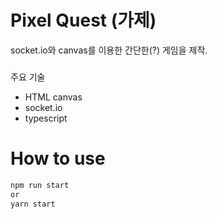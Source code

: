 # Pixel Quest (가제)

socket.io와 canvas를 이용한 간단한(?) 게임을 제작.

###

주요 기술

- HTML canvas
- socket.io
- typescript

# How to use

```jsx
npm run start
or 
yarn start
```